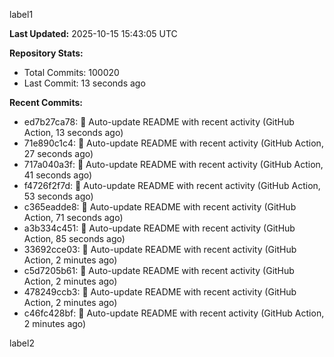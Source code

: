 
label1 
<!-- ACTIVITY_START -->
**Last Updated:** 2025-10-15 15:43:05 UTC

**Repository Stats:**
- Total Commits: 100020
- Last Commit: 13 seconds ago

**Recent Commits:**
- ed7b27ca78: 🤖 Auto-update README with recent activity (GitHub Action, 13 seconds ago)
- 71e890c1c4: 🤖 Auto-update README with recent activity (GitHub Action, 27 seconds ago)
- 717a040a3f: 🤖 Auto-update README with recent activity (GitHub Action, 41 seconds ago)
- f4726f2f7d: 🤖 Auto-update README with recent activity (GitHub Action, 53 seconds ago)
- c365eadde8: 🤖 Auto-update README with recent activity (GitHub Action, 71 seconds ago)
- a3b334c451: 🤖 Auto-update README with recent activity (GitHub Action, 85 seconds ago)
- 33692cce03: 🤖 Auto-update README with recent activity (GitHub Action, 2 minutes ago)
- c5d7205b61: 🤖 Auto-update README with recent activity (GitHub Action, 2 minutes ago)
- 478249ccb3: 🤖 Auto-update README with recent activity (GitHub Action, 2 minutes ago)
- c46fc428bf: 🤖 Auto-update README with recent activity (GitHub Action, 2 minutes ago)
<!-- ACTIVITY_END -->

label2

